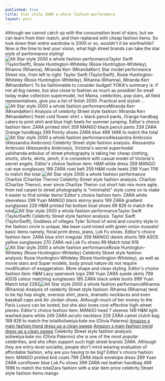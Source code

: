 ```yaml
---
published: true
title: Star style 2000 a whole fashion performance
layout: post
---
```

Although we cannot catch up with the consumption level of stars, but we can learn from their match, and then replaced with cheap fashion items. So look down their entire wardrobe is 2000 or so, wouldn\'t it be worthwhile? Now is the time to test your vision, what high street brands can take the star style of performance styling!![Alt Star style 2000 a whole fashion performance](https://c2.staticflickr.com/8/7616/28191146711_880e7f9004.jpg)Taylor Swift (TaylorSwift), Rosie Huntington-Whiteley (Rosie Huntington-Whiteley), Rihanna (Rihanna), Miranda Kerr (MirandaKerr) Star model performance Street mix, from left to right: Taylor Swift (TaylorSwift), Rosie Huntington-Whiteley (Rosie Huntington-Whiteley), Rihanna (Rihanna), Miranda Kerr (MirandaKerr) To be fashionable to consider budget! YOKA\'s summary is: if not all big names, but also close to fashion as much as possible! So small today make collection supermodel, hot Mama, celebrities, pop stars, all field representatives, give you a list of fetish 2000. Practical and stylish ...![Alt Star style 2000 a whole fashion performance](https://c1.staticflickr.com/9/8657/28269301885_2ab3be7e44.jpg)Miranda Kerr (MirandaKerr) Analysis of celebrity Street style fashion: Miranda Kerr (MirandaKerr) fresh cold flower shirt + black pencil pants, Orange handbag caters to print shirt and blue high heels for summer jumping. Editor\'s choice fashion item: ZARA printed shirt 359 MANGO black pencil pants 339 ZARA Orange handbags 299 Pointy shoes ZARA blue 499 1496 to match the total![Alt Star style 2000 a whole fashion performance](https://c2.staticflickr.com/8/7777/28269309355_b3d829ab94.jpg)Alessandra Ambrosio (Alessandra Ambrosio) Celebrity Street style fashion analysis: Alessandra Ambrosio (Alessandra Ambrosio), Victoria\'s secret supermodel yalishanda·anbuluo of street photography is taking her cheap clothing, shorts, shirts, skirts, pinch, it is consistent with casual model of Victoria\'s secret angels. Editor\'s choice fashion item: H&M white dress 359 MANGO cat-eye sunglasses 199 ZARA rivet belt 259 H&M nude heels 299 Yuan 1116 to match the total ![Alt Star style 2000 a whole fashion performance](https://c1.staticflickr.com/9/8843/27988357240_19dfc1fc8f.jpg)Charlize (Charlize Theron) Celebrity Street style fashion analysis: Charlize (Charlize Theron), ever since Charlize Theron cut short hair mix more agile, from red carpet to street photography is \"minimalist\" style come on to make it easier to find similar items! Editor\'s choice fashion item: ZARA white sleeveless 299 Yuan MANGO black skinny jeans 199 ZARA gradient sunglasses 229 H&M printed flat bottom boat shoes 99 826 to match the total![Alt Star style 2000 a whole fashion performance](https://c2.staticflickr.com/8/7756/28235206516_4569fed87b.jpg)Taylor Swift (TaylorSwift) Celebrity Street style fashion analysis: Taylor Swift (TaylorSwift), Goddess of villages Tyler School of wind and country style in the fashion circle is unique, like bean curd mixed with green onion mussels! basic items namely, floral print dress, jeans, Lok Fu shoes. Editor\'s choice fashion item: ZARA blue shirt irregular 359 MANGO denim shorts 199 ASOS yellow sunglasses 270 ZARA red Lok Fu shoes 99 Match total 918![Alt Star style 2000 a whole fashion performance](https://c1.staticflickr.com/9/8780/27988386100_18fbbc90fc.jpg)Rosie Huntington-Whiteley (Rosie Huntington-Whiteley)  Celebrity Street style fashion analysis: Rosie Huntington-Whiteley (Rosie Huntington-Whiteley), as well as movie stars and Super models, body proud nature do not require modification of exaggeration. More shape and clean styling. Editor\'s choice fashion item: H&M Lacy openwork tops 299 Yuan ZARA suede skirts 799 ASOS colour matching sunglasses 185 ZARA black ankle boots 999 Yuan Match total 2282![Alt Star style 2000 a whole fashion performance](https://c2.staticflickr.com/8/7141/28269328925_3fe1e4f923.jpg)Rihanna (Rihanna) Analysis of celebrity Street style fashion: Rihanna (Rihanna) tend to be hip hop single, oversize shirt, jeans, dramatic necklaces and even baseball caps and Air Jordan shoes. Although much of her money to the Paris Luxury can be looted, but she also loves cost-effective high-street pieces. Editor\'s choice fashion item: MANGO head 7 sleeves 149 H&M light washed jeans white 249 ZARA acrylic necklace 229 ZARA camel clutch bag 199 826 to match the totalAoliweiya·bale mo (Olivia Palermo)  [Amazon s main fashion trend dress up a clean sweep](https://walletcase.wordpress.com/2016/06/25/amazon-s-main-fashion-trend-dress-up-a-clean-sweep/) [Amazon s main fashion trend dress up a clean sweep](https://walletcase.wordpress.com/2016/06/25/amazon-s-main-fashion-trend-dress-up-a-clean-sweep/) Celebrity Street style fashion analysis: aoliweiya·bale mo (Olivia Palermo) she is one of the most popular celebrities, and she often support such high street brands ZARA. Although they are entry-level socialite, people don\'t mind wearing evaluation of affordable fashion, why are you having to be big? Editor\'s choice fashion item: MANGO printed knit coats 799 ZARA black envelope dress 299 Yuan ZARA cornflower blue Lok Fu shoes 399 ZARA red leather handbag 499 1996 to match the totalZara fashion with a star item price celebrity Street style fashion items mango